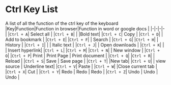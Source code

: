 # Ctrl Key List
A list of all the function of the ctrl key of the keyboard
|Key|Function|Function in browser|Function in word or google docs |
|-|-|-|-|
|````Ctrl + A````| Select all |
|````Ctrl + B````| | |Bold text|
|````Ctrl + C````| Copy |
|````Ctrl + D````| | Add to bookmark |
|````Ctrl + E````|
|````Ctrl + F````| | Search |
|````Ctrl + G````|
|````Ctrl + H````| | History |
|````Ctrl + I````| | | Italic text |
|````Ctrl + J````| | Open downloads |
|````Ctrl + K````| | | Insert hyperlink|
|````Ctrl + L````| 
|````Ctrl + M````|
|````Ctrl + N````| | New window | 
|````Ctrl + O````|
|````Ctrl + P````| Print | Print Page | Print document |
|````Ctrl + Q````|
|````Ctrl + R````| | Reload |
|````Ctrl + S````| Save | Save page |
|````Ctrl + T````| |New tab|
|````Ctrl + U````| | view source | Underline text|
|````Ctrl + V````| Paste |
|````Ctrl + W````| |Close current tab |
|````Ctrl + X````| Cut |
|````Ctrl + Y````| Redo | Redo | Redo |
|````Ctrl + Z````| Undo | Undo | Undo |
